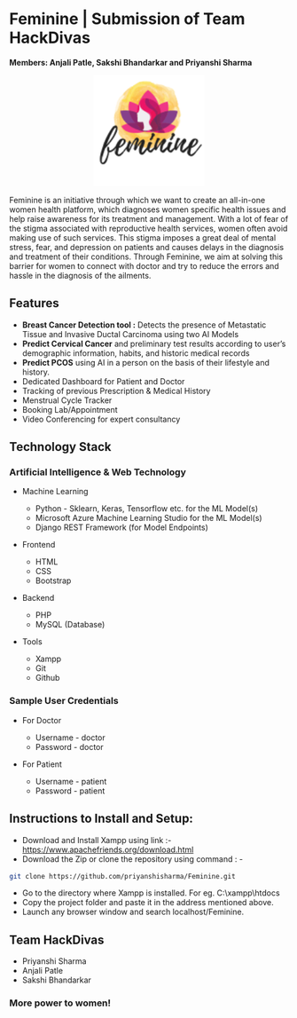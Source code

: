# Feminine | Submission of Team HackDivas
<b>Members:
Anjali Patle, Sakshi Bhandarkar and Priyanshi Sharma</b>

<p align="center">
    <img src="./assets/images/feminine-128x128.png" alt="Logo" width="200">
  </a>

Feminine is an initiative through which we want to create an all-in-one women health platform, which diagnoses women specific health issues and help raise awareness for its treatment and management. With a lot of fear of the stigma associated with reproductive health services, women often avoid making use of such services. This stigma imposes a great deal of mental stress, fear, and depression on patients and causes delays in the diagnosis and treatment of their conditions. Through Feminine, we aim at solving this barrier for women to connect with doctor and try to reduce the errors and hassle in the diagnosis of the ailments.

## Features
* <b>Breast Cancer Detection tool :</b> Detects the presence of Metastatic Tissue and Invasive Ductal Carcinoma using two AI Models
* <b>Predict Cervical Cancer</b> and preliminary test results according to user’s demographic information, habits, and historic medical records
* <b>Predict PCOS</b> using AI in a person on the basis of their lifestyle and history.
* Dedicated Dashboard for Patient and Doctor
* Tracking of previous Prescription & Medical History 
* Menstrual Cycle Tracker
* Booking Lab/Appointment
* Video Conferencing for expert consultancy

## Technology Stack

### Artificial Intelligence & Web Technology

- Machine Learning
  - Python - Sklearn, Keras, Tensorflow etc. for the ML Model(s)
  - Microsoft Azure Machine Learning Studio for the ML Model(s)
  - Django REST Framework (for Model Endpoints)


- Frontend
  - HTML
  - CSS
  - Bootstrap
  
- Backend
  - PHP 
  - MySQL (Database)

- Tools
  - Xampp
  - Git
  - Github

### Sample User Credentials
- For Doctor
  - Username - doctor
  - Password - doctor

- For Patient
  - Username - patient
  - Password - patient

## Instructions to Install and Setup:

- Download and Install Xampp using link  :- https://www.apachefriends.org/download.html
- Download the Zip or clone the repository using command : -
``` bash
git clone https://github.com/priyanshisharma/Feminine.git
```
- Go to the directory where Xampp is installed. For eg. C:\xampp\htdocs
- Copy the project folder and paste it in the address mentioned above.
- Launch any browser window and search localhost/Feminine.

## Team HackDivas

* Priyanshi Sharma
* Anjali Patle
* Sakshi Bhandarkar

### More power to women!
